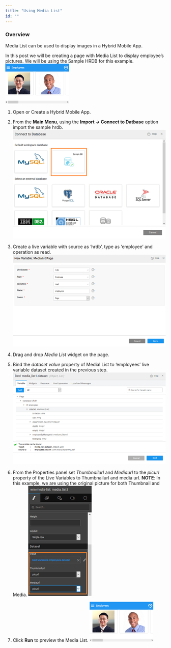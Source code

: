 ```yaml
---
title: "Using Media List"
id: ""
---
```


### Overview

Media List can be used to display images in a Hybrid Mobile App.

In this post we will be creating a page with Media List to display employee’s pictures. We will be using the Sample HRDB for this example. [![medialist_run](/learn/assets/medialist_run.png)](/learn/assets/medialist_run.png)

1. Open or Create a Hybrid Mobile App.
2. From the **Main Menu**, using the **Import -> Connect to Datbase** option import the sample hrdb. [![bs_dbimport](/learn/assets/bs_dbimport.png)](/learn/assets/bs_dbimport.png)
3. Create a live variable with source as ‘hrdb’, type as ‘employee’ and operation as read. [![medialist_lv](/learn/assets/medialist_lv.png)](/learn/assets/medialist_lv.png)

1. Drag and drop _Media List_ widget on the page.
2. Bind the _dataset value_ property of Medial List to ‘employees’ live variable dataset created in the previous step. [![medialist_bind](/learn/assets/medialist_bind.png)](/learn/assets/medialist_bind.png)
3. From the Properties panel set _Thumbnailurl_ and _Mediaurl_ to the _picurl_ property of the Live Variables to Thumbnailurl and media url. **NOTE**: In this example, we are using the original picture for both Thumbnail and Media. [![medialist_props](/learn/assets/medialist_props.png)](/learn/assets/medialist_props.png)

1. Click **Run** to preview the Media List. [![medialist_run](/learn/assets/medialist_run.png)](/learn/assets/medialist_run.png)
